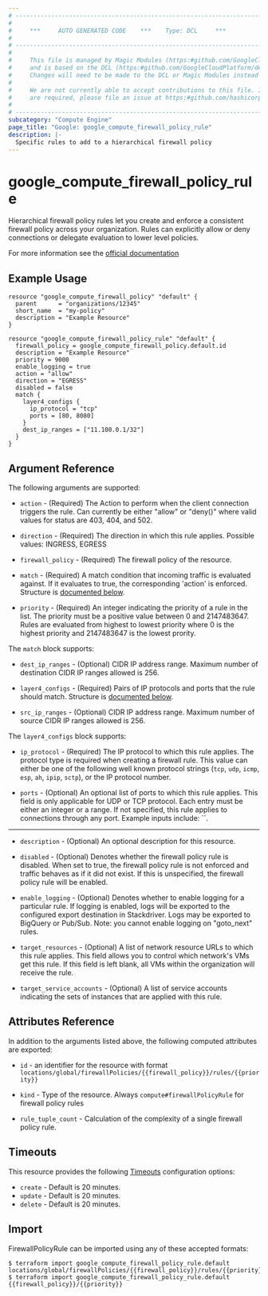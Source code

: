 ```yaml
---
# ----------------------------------------------------------------------------
#
#     ***     AUTO GENERATED CODE    ***    Type: DCL     ***
#
# ----------------------------------------------------------------------------
#
#     This file is managed by Magic Modules (https:#github.com/GoogleCloudPlatform/magic-modules)
#     and is based on the DCL (https:#github.com/GoogleCloudPlatform/declarative-resource-client-library).
#     Changes will need to be made to the DCL or Magic Modules instead of here.
#
#     We are not currently able to accept contributions to this file. If changes
#     are required, please file an issue at https:#github.com/hashicorp/terraform-provider-google/issues/new/choose
#
# ----------------------------------------------------------------------------
subcategory: "Compute Engine"
page_title: "Google: google_compute_firewall_policy_rule"
description: |-
  Specific rules to add to a hierarchical firewall policy
---
```


# google\_compute\_firewall\_policy\_rule

Hierarchical firewall policy rules let you create and enforce a consistent firewall policy across your organization. Rules can explicitly allow or deny connections or delegate evaluation to lower level policies.

For more information see the [official documentation](https://cloud.google.com/vpc/docs/using-firewall-policies#create-rules)

## Example Usage

```hcl
resource "google_compute_firewall_policy" "default" {
  parent      = "organizations/12345"
  short_name  = "my-policy"
  description = "Example Resource"
}

resource "google_compute_firewall_policy_rule" "default" {
  firewall_policy = google_compute_firewall_policy.default.id
  description = "Example Resource"
  priority = 9000
  enable_logging = true
  action = "allow"
  direction = "EGRESS"
  disabled = false
  match {
    layer4_configs {
      ip_protocol = "tcp"
      ports = [80, 8080]
    }
    dest_ip_ranges = ["11.100.0.1/32"]
  }
}
```

## Argument Reference

The following arguments are supported:

* `action` -
  (Required)
  The Action to perform when the client connection triggers the rule. Can currently be either "allow" or "deny()" where valid values for status are 403, 404, and 502.
  
* `direction` -
  (Required)
  The direction in which this rule applies. Possible values: INGRESS, EGRESS
  
* `firewall_policy` -
  (Required)
  The firewall policy of the resource.
  
* `match` -
  (Required)
  A match condition that incoming traffic is evaluated against. If it evaluates to true, the corresponding 'action' is enforced. Structure is [documented below](#nested_match).
  
* `priority` -
  (Required)
  An integer indicating the priority of a rule in the list. The priority must be a positive value between 0 and 2147483647. Rules are evaluated from highest to lowest priority where 0 is the highest priority and 2147483647 is the lowest prority.
  


<a name="nested_match"></a>The `match` block supports:
    
* `dest_ip_ranges` -
  (Optional)
  CIDR IP address range. Maximum number of destination CIDR IP ranges allowed is 256.
    
* `layer4_configs` -
  (Required)
  Pairs of IP protocols and ports that the rule should match. Structure is [documented below](#nested_layer4_configs).
    
* `src_ip_ranges` -
  (Optional)
  CIDR IP address range. Maximum number of source CIDR IP ranges allowed is 256.
    
<a name="nested_layer4_configs"></a>The `layer4_configs` block supports:
    
* `ip_protocol` -
  (Required)
  The IP protocol to which this rule applies. The protocol type is required when creating a firewall rule. This value can either be one of the following well known protocol strings (`tcp`, `udp`, `icmp`, `esp`, `ah`, `ipip`, `sctp`), or the IP protocol number.
    
* `ports` -
  (Optional)
  An optional list of ports to which this rule applies. This field is only applicable for UDP or TCP protocol. Each entry must be either an integer or a range. If not specified, this rule applies to connections through any port. Example inputs include: ``.
    
- - -

* `description` -
  (Optional)
  An optional description for this resource.
  
* `disabled` -
  (Optional)
  Denotes whether the firewall policy rule is disabled. When set to true, the firewall policy rule is not enforced and traffic behaves as if it did not exist. If this is unspecified, the firewall policy rule will be enabled.
  
* `enable_logging` -
  (Optional)
  Denotes whether to enable logging for a particular rule. If logging is enabled, logs will be exported to the configured export destination in Stackdriver. Logs may be exported to BigQuery or Pub/Sub. Note: you cannot enable logging on "goto_next" rules.
  
* `target_resources` -
  (Optional)
  A list of network resource URLs to which this rule applies. This field allows you to control which network's VMs get this rule. If this field is left blank, all VMs within the organization will receive the rule.
  
* `target_service_accounts` -
  (Optional)
  A list of service accounts indicating the sets of instances that are applied with this rule.
  


## Attributes Reference

In addition to the arguments listed above, the following computed attributes are exported:

* `id` - an identifier for the resource with format `locations/global/firewallPolicies/{{firewall_policy}}/rules/{{priority}}`

* `kind` -
  Type of the resource. Always `compute#firewallPolicyRule` for firewall policy rules
  
* `rule_tuple_count` -
  Calculation of the complexity of a single firewall policy rule.
  
## Timeouts

This resource provides the following
[Timeouts](/docs/configuration/resources.html#timeouts) configuration options:

- `create` - Default is 20 minutes.
- `update` - Default is 20 minutes.
- `delete` - Default is 20 minutes.

## Import

FirewallPolicyRule can be imported using any of these accepted formats:

```
$ terraform import google_compute_firewall_policy_rule.default locations/global/firewallPolicies/{{firewall_policy}}/rules/{{priority}}
$ terraform import google_compute_firewall_policy_rule.default {{firewall_policy}}/{{priority}}
```



